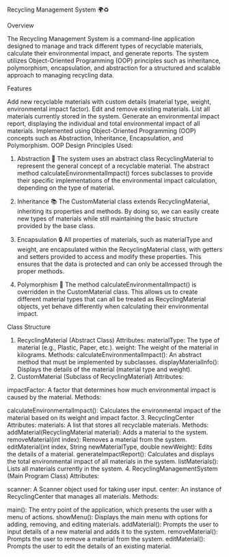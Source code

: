 Recycling Management System 🌍♻️

Overview

The Recycling Management System is a command-line application designed to manage and track different types of recyclable materials, calculate their environmental impact, and generate reports. The system utilizes Object-Oriented Programming (OOP) principles such as inheritance, polymorphism, encapsulation, and abstraction for a structured and scalable approach to managing recycling data.

Features

Add new recyclable materials with custom details (material type, weight, environmental impact factor).
Edit and remove existing materials.
List all materials currently stored in the system.
Generate an environmental impact report, displaying the individual and total environmental impact of all materials.
Implemented using Object-Oriented Programming (OOP) concepts such as Abstraction, Inheritance, Encapsulation, and Polymorphism.
OOP Design Principles Used:
1. Abstraction 🤔
The system uses an abstract class RecyclingMaterial to represent the general concept of a recyclable material. The abstract method calculateEnvironmentalImpact() forces subclasses to provide their specific implementations of the environmental impact calculation, depending on the type of material.

2. Inheritance 📚
The CustomMaterial class extends RecyclingMaterial, inheriting its properties and methods. By doing so, we can easily create new types of materials while still maintaining the basic structure provided by the base class.

3. Encapsulation 🔒
All properties of materials, such as materialType and weight, are encapsulated within the RecyclingMaterial class, with getters and setters provided to access and modify these properties. This ensures that the data is protected and can only be accessed through the proper methods.

4. Polymorphism 🔄
The method calculateEnvironmentalImpact() is overridden in the CustomMaterial class. This allows us to create different material types that can all be treated as RecyclingMaterial objects, yet behave differently when calculating their environmental impact.

Class Structure
1. RecyclingMaterial (Abstract Class)
Attributes:
materialType: The type of material (e.g., Plastic, Paper, etc.).
weight: The weight of the material in kilograms.
Methods:
calculateEnvironmentalImpact(): An abstract method that must be implemented by subclasses.
displayMaterialInfo(): Displays the details of the material (material type and weight).
2. CustomMaterial (Subclass of RecyclingMaterial)
Attributes:

impactFactor: A factor that determines how much environmental impact is caused by the material.
Methods:

calculateEnvironmentalImpact(): Calculates the environmental impact of the material based on its weight and impact factor.
3. RecyclingCenter
Attributes:
materials: A list that stores all recyclable materials.
Methods:
addMaterial(RecyclingMaterial material): Adds a material to the system.
removeMaterial(int index): Removes a material from the system.
editMaterial(int index, String newMaterialType, double newWeight): Edits the details of a material.
generateImpactReport(): Calculates and displays the total environmental impact of all materials in the system.
listMaterials(): Lists all materials currently in the system.
4. RecyclingManagementSystem (Main Program Class)
Attributes:

scanner: A Scanner object used for taking user input.
center: An instance of RecyclingCenter that manages all materials.
Methods:

main(): The entry point of the application, which presents the user with a menu of actions.
showMenu(): Displays the main menu with options for adding, removing, and editing materials.
addMaterial(): Prompts the user to input details of a new material and adds it to the system.
removeMaterial(): Prompts the user to remove a material from the system.
editMaterial(): Prompts the user to edit the details of an existing material.
